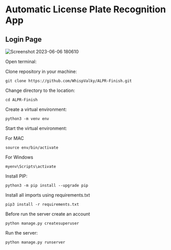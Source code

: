 # Automatic License Plate Recognition App

## Login Page
![Screenshot 2023-06-06 180610](https://github.com/WhispValky/ALPR-Finish/assets/92744133/a6aa7b41-18bf-4f06-96b8-91e363677166)



Open terminal:

Clone repository in your machine:
```
git clone https://github.com/WhispValky/ALPR-Finish.git
```

Change directory to the location:
```
cd ALPR-Finish
```

Create a virtual environment:
``` 
python3 -m venv env
```

Start the virtual environment:

For MAC
```
source env/bin/activate
```
For Windows

```
myenv\Scripts\activate
```
Install PIP:
```
python3 -m pip install --upgrade pip
```

Install all imports using requirements.txt
```
pip3 install -r requirements.txt 
```

Before run the server create an account
```
python manage.py createsuperuser
```

Run the server:
```
python manage.py runserver
```


